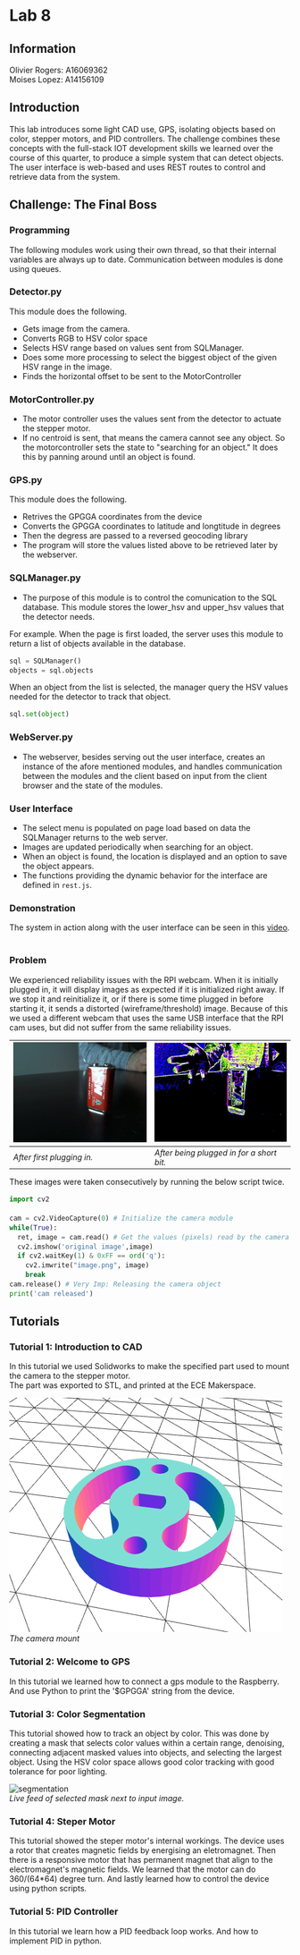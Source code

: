 # Lab 8
## Information
Olivier Rogers: A16069362  
Moises Lopez: A14156109
## Introduction
This lab introduces some light CAD use, GPS, isolating objects based on color, stepper motors, and PID controllers. The challenge combines these concepts with the full-stack IOT development skills we learned over the course of this quarter, to produce a simple system that can detect objects. The user interface is web-based and uses REST routes to control and retrieve data from the system.

## Challenge: The Final Boss

### Programming
The following modules work using their own thread, so that their internal variables are always up to date. Communication between modules is done using queues.

### Detector.py
This module does the following.
- Gets image from the camera.
- Converts RGB to HSV color space
- Selects HSV range based on values sent from SQLManager.
- Does some more processing to select the biggest object of the given HSV range in the image.
- Finds the horizontal offset to be sent to the MotorController

### MotorController.py
- The motor controller uses the values sent from the detector to actuate the stepper motor.  
- If no centroid is sent, that means the camera cannot see any object. So the motorcontroller sets the state to "searching for an object." It does this by panning around until an object is found.

### GPS.py
This module does the following.
- Retrives the GPGGA coordinates from the device
- Converts the GPGGA coordinates to latitude and longtitude in degrees
- Then the degress are passed to a reversed geocoding library  
- The program will store the values listed above to be retrieved later by the webserver.

### SQLManager.py
- The purpose of this module is to control the comunication to the SQL database. This module stores the lower_hsv and upper_hsv values that the detector needs.  

For example. When the page is first loaded, the server uses this module to return a list of objects available in the database.
```python
sql = SQLManager()
objects = sql.objects
```

When an object from the list is selected, the manager query the HSV values needed for the detector to track that object.
```python
sql.set(object)
```

### WebServer.py
- The webserver, besides serving out the user interface, creates an instance of the afore mentioned modules, and handles communication between the modules and the client based on input from the client browser and the state of the modules.

### User Interface
- The select menu is populated on page load based on data the SQLManager returns to the web server.
- Images are updated periodically when searching for an object.
- When an object is found, the location is displayed and an option to save the object appears.
- The functions providing the dynamic behavior for the interface are defined in `rest.js`.

### Demonstration
The system in action along with the user interface can be seen in this [video](https://youtu.be/I85MJMIBmd4).  
<br>
### Problem
We experienced reliability issues with the RPI webcam. When it is initially plugged in, it will display images as expected if it is initialized right away. If we stop it and reinitialize it, or if there is some time plugged in before starting it, it sends a distorted (wireframe/threshold) image. Because of this we used a different webcam that uses the same USB interface that the RPI cam uses, but did not suffer from the same reliability issues.  

| ![good image](images/image-first.png) | ![bad image](images/image-bad-variation.png) |
| :--- | :--- |
| *After first plugging in.* | *After being plugged in for a short bit.* |

These images were taken consecutively by running the below script twice.


```python
import cv2

cam = cv2.VideoCapture(0) # Initialize the camera module
while(True):
  ret, image = cam.read() # Get the values (pixels) read by the camera
  cv2.imshow('original image',image)
  if cv2.waitKey(1) & 0xFF == ord('q'): 
    cv2.imwrite("image.png", image)
    break
cam.release() # Very Imp: Releasing the camera object
print('cam released')
```

## Tutorials

### Tutorial 1: Introduction to CAD

In this tutorial we used Solidworks to make the specified part used to mount the camera to the stepper motor.  
The part was exported to STL, and printed at the ECE Makerspace.

![Motor Mount CAD](Images/motor_mount.png)
*The camera mount*

### Tutorial 2: Welcome to GPS
In this tutorial we learned how to connect a gps module to the Raspberry. And use Python to print the '$GPGGA' string from the device.


### Tutorial 3: Color Segmentation

This tutorial showed how to track an object by color. This was done by creating a mask that selects color values within a certain range, denoising, connecting adjacent masked values into objects, and selecting the largest object. Using the HSV color space allows good color tracking with good tolerance for poor lighting.    

![segmentation](Images/tutorial2_segmentation.gif)  
*Live feed of selected mask next to input image.*
### Tutorial 4: Steper Motor
This tutorial showed the steper motor's internal workings. The device uses a rotor that creates magnetic fields by energising an eletromagnet. Then there is a responsive motor that has permanent magnet that align to the electromagnet's magnetic fields. We learned that the motor can do 360/(64*64) degree turn. And lastly learned how to control the device using python scripts.

### Tutorial 5: PID Controller
In this tutorial we learn how a PID feedback loop works. And how to implement PID in python.